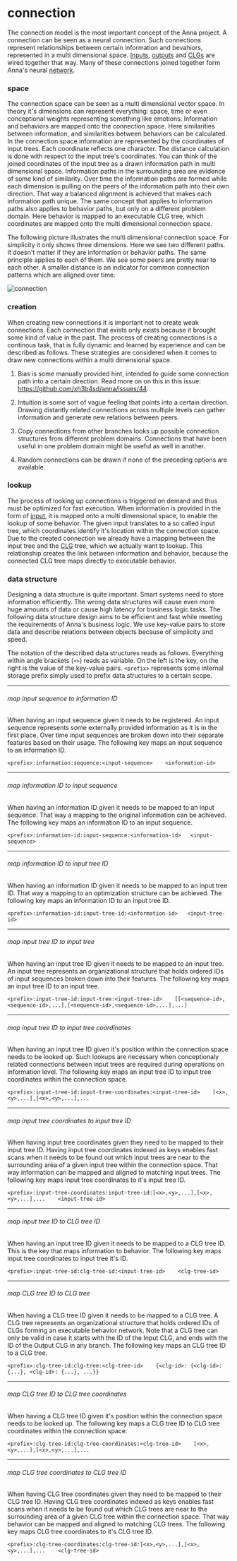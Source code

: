 # connection
The connection model is the most important concept of the Anna project. A
connection can be seen as a neural connection. Such connections represent
relationships between certain information and bevahiors, represented in a
multi dimensional space. [Inputs](input.md), [outputs](output.md) and
[CLGs](clg.md) are wired together that way. Many of these connections joined
together form Anna's neural [network](network.md).

### space
The connection space can be seen as a multi dimensional vector space. In theory
it's dimensions can represent everything: space, time or even conceptional
weights representing something like emotions. Information and behaviors are
mapped onto the connection space. Here similarities between information, and
similarities between behaviors can be calculated. In the connection space
information are represented by the coordinates of input trees. Each coordinate
reflects one character. The distance calculation is done with respect to the
input tree's coordinates. You can think of the joined coordinates of the input
tree as a drawn information path in multi dimensional space. Information paths
in the surrounding area are evidence of some kind of similarity. Over time the
information paths are formed while each dimension is pulling on the peers of
the information path into their own direction. That way a balanced alignment is
achieved that makes each information path unique. The same concept that applies
to information paths also applies to behavior paths, but only on a different
problem domain. Here behavior is mapped to an executable CLG tree, which
coordinates are mapped onto the multi dimensional connection space.

The following picture illustrates the multi dimensional connection space. For
simplicity it only shows three dimensions. Here we see two different paths. It
doesn't matter if they are information or behavior paths. The same principle
applies to each of them. We see some peers are pretty near to each other. A
smaller distance is an indicator for common connection patterns which are
aligned over time.

![connection](image/connection.png)

### creation
When creating new connections it is important not to create weak connections.
Each connection that exists only exists because it brought some kind of value
in the past. The process of creating connections is a continous task, that is
fully dynamic and learned by experience and can be described as follows. These
strategies are considered when it comes to draw new connections within a multi
dimensional space.

1. Bias is some manually provided hint, intended to guide some connection path
   into a certain direction. Read more on on this in this issue:
   https://github.com/xh3b4sd/anna/issues/44.

2. Intuition is some sort of vague feeling that points into a certain
   direction. Drawing distantly related connections across multiple levels can
   gather information and generate new relations between peers.

3. Copy connections from other branches looks up possible connection structures
   from different problem domains. Connections that have been useful in one
   problem domain might be useful as well in another.

4. Random connections can be drawn if none of the preceding options are
   available.

### lookup
The process of looking up connections is triggered on demand and thus must be
optimized for fast execution. When information is provided in the form of
[input](input.md), it is mapped onto a multi dimensional space, to enable the
lookup of some behavior. The given input translates to a so called input tree,
which coordinates identify it's location within the connection space. Due to
the created connection we already have a mapping between the input tree and the
[CLG](clg.md) tree, which we actually want to lookup. This relationship creates
the link between information and behavior, because the connected CLG tree maps
directly to executable behavior.

### data structure
Designing a data structure is quite important. Smart systems need to store
information efficiently. The wrong data structures will cause even more huge
amounts of data or cause high latency for business logic tasks. The following
data structure design aims to be efficient and fast while meeting the
requirements of Anna's business logic. We use key-value pairs to store data and
describe relations between objects because of simplicity and speed.

The notation of the described data structures reads as follows. Everything
within angle brackets (`<>`) reads as variable. On the left is the key, on the
right is the value of the key-value pairs. `<prefix>` represents some internal
storage prefix simply used to prefix data structures to a certain scope.

---

###### map input sequence to information ID
When having an input sequence given it needs to be registered. An input
sequence represents some externally provided information as it is in the first
place. Over time input sequences are broken down into their separate features
based on their usage. The following key maps an input sequence to an
information ID.

```
<prefix>:information:sequence:<input-sequence>    <information-id>
```

---

###### map information ID to input sequence
When having an information ID given it needs to be mapped to an input sequence.
That way a mapping to the original information can be achieved. The following
key maps an information ID to an input sequence.

```
<prefix>:information-id:input-sequence:<information-id>   <input-sequence>
```

---

###### map information ID to input tree ID
When having an information ID given it needs to be mapped to an input tree ID.
That way a mapping to an optimization structure can be achieved. The following
key maps an information ID to an input tree ID.

```
<prefix>:information-id:input-tree-id:<information-id>   <input-tree-id>
```

---

###### map input tree ID to input tree
When having an input tree ID given it needs to be mapped to an input tree. An
input tree represents an organizational structure that holds ordered IDs of
input sequences broken down into their features. The following key maps an
input tree ID to an input tree.

```
<prefix>:input-tree-id:input-tree:<input-tree-id>    [[<sequence-id>,<sequence-id>,...],[<sequence-id>,<sequence-id>,...],...]
```

---

###### map input tree ID to input tree coordinates
When having an input tree ID given it's position within the connection space
needs to be looked up. Such lookups are necessary when conceptionaly related
connections between input trees are required during operations on information
level. The following key maps an input tree ID to input tree coordinates within
the connection space.

```
<prefix>:input-tree-id:input-tree-coordinates:<input-tree-id>    [<x>,<y>,...],[<x>,<y>,...],...
```

---

###### map input tree coordinates to input tree ID
When having input tree coordinates given they need to be mapped to their input
tree ID. Having input tree coordinates indexed as keys enables fast scans when
it needs to be found out which input trees are near to the surrounding area of a
given input tree within the connection space. That way information can be
mapped and aligned to matching input trees. The following key maps input tree
coordinates to it's input tree ID.

```
<prefix>:input-tree-coordinates:input-tree-id:[<x>,<y>,...],[<x>,<y>,...],...    <input-tree-id>
```

---

###### map input tree ID to CLG tree ID
When having an input tree ID given it needs to be mapped to a CLG tree ID. This
is the key that maps information to behavior. The following key maps input tree
coordinates to input tree it's ID.

```
<prefix>:input-tree-id:clg-tree-id:<input-tree-id>    <clg-tree-id>
```

---

###### map CLG tree ID to CLG tree
When having a CLG tree ID given it needs to be mapped to a CLG tree. A CLG tree
represents an organizational structure that holds ordered IDs of CLGs forming
an executable behavior network. Note that a CLG tree can only be valid in case
it starts with the ID of the Input CLG, and ends with the ID of the Output CLG
in any branch. The following key maps an CLG tree ID to a CLG tree.

```
<prefix>:clg-tree-id:clg-tree:<clg-tree-id>    {<clg-id>: {<clg-id>: {...}, <clg-id>: {...}, ...}}
```

---

###### map CLG tree ID to CLG tree coordinates
When having a CLG tree ID given it's position within the connection space needs
to be looked up. The following key maps a CLG tree ID to CLG tree coordinates
within the connection space.

```
<prefix>:clg-tree-id:clg-tree-coordinates:<clg-tree-id>    [<x>,<y>,...],[<x>,<y>,...],...
```

---

###### map CLG tree coordinates to CLG tree ID
When having CLG tree coordinates given they need to be mapped to their CLG tree
ID. Having CLG tree coordinates indexed as keys enables fast scans when it
needs to be found out which CLG trees are near to the surrounding area of a
given CLG tree within the connection space. That way behavior can be mapped and
aligned to matching CLG trees. The following key maps CLG tree coordinates to
it's CLG tree ID.

```
<prefix>:clg-tree-coordinates:clg-tree-id:[<x>,<y>,...],[<x>,<y>,...],...    <clg-tree-id>
```

